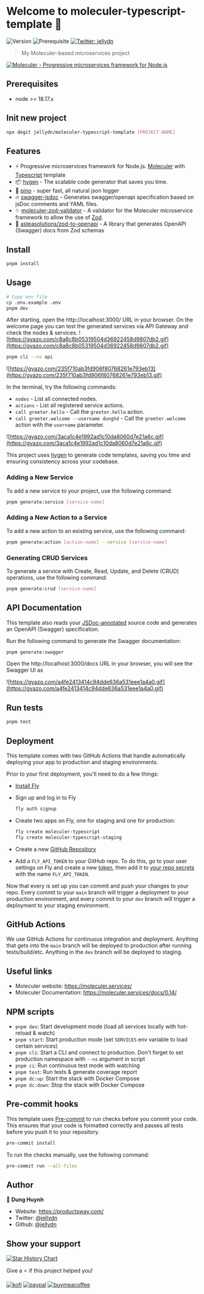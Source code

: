# Welcome to moleculer-typescript-template 👋

![Version](https://img.shields.io/badge/version-0.1.1-blue.svg?cacheSeconds=2592000)
![Prerequisite](https://img.shields.io/badge/node-%3E%3D%2014.x.x-blue.svg)
[![Twitter: jellydn](https://img.shields.io/twitter/follow/jellydn.svg?style=social)](https://twitter.com/jellydn)

> My Moleculer-based microservices project

[![Moleculer - Progressive microservices framework for Node.js ](https://img.youtube.com/vi/peb2OflRu-4/0.jpg)](https://www.youtube.com/watch?v=peb2OflRu-4)

<!-- [![Deploy](https://button.deta.dev/1/svg)](https://go.deta.dev/deploy?repo=https://github.com/jellydn/moleculer-typescript-template) -->

## Prerequisites

-   node >= 18.17.x

## Init new project

```sh
npx degit jellydn/moleculer-typescript-template [PROJECT-NAME]
```

## Features

-   ⚡️ Progressive microservices framework for Node.js.
    [Moleculer](https://moleculer.services/) with [Typescript](https://www.typescriptlang.org/) template
-   📦 [hygen](http://www.hygen.io/) - The scalable code generator that saves you time.
-   🦾 [pino](https://getpino.io) - super fast, all natural json logger
-   🔥 [swagger-jsdoc](https://github.com/Surnet/swagger-jsdoc/blob/v6/docs/README.md) - Generates swagger/openapi specification based on jsDoc comments and YAML files.
-   ✨ [moleculer-zod-validator](https://github.com/TheAppleFreak/moleculer-zod-validator) - A validator for the Moleculer microservice framework to allow the use of [Zod](https://zod.dev/).
-   🔏 [asteasolutions/zod-to-openapi](https://github.com/asteasolutions/zod-to-openapi#defining-schemas) - A library that generates OpenAPI (Swagger) docs from Zod schemas

## Install

```sh
pnpm install
```

## Usage

```sh
# Copy env file
cp .env.example .env
pnpm dev
```

After starting, open the http://localhost:3000/ URL in your browser.
On the welcome page you can test the generated services via API Gateway and check the nodes & services.
![https://gyazo.com/c8a8c8b05319504d36922458d9807db2.gif](https://gyazo.com/c8a8c8b05319504d36922458d9807db2.gif)

```sh
pnpm cli --ns api
```

![https://gyazo.com/235f710ab3fd906f80768261e793eb13](https://gyazo.com/235f710ab3fd906f80768261e793eb13.gif)

In the terminal, try the following commands:

-   `nodes` - List all connected nodes.
-   `actions` - List all registered service actions.
-   `call greeter.hello` - Call the `greeter.hello` action.
-   `call greeter.welcome --username dunghd` - Call the `greeter.welcome` action with the `username` parameter.

![https://gyazo.com/3aca1c4e1992ad1c10da8060d7e21a6c.gif](https://gyazo.com/3aca1c4e1992ad1c10da8060d7e21a6c.gif)

This project uses [hygen](http://www.hygen.io/) to generate code templates, saving you time and ensuring consistency across your codebase.

### Adding a New Service

To add a new service to your project, use the following command:

```sh
pnpm generate:service [service-name]
```

### Adding a New Action to a Service

To add a new action to an existing service, use the following command:

```sh
pnpm generate:action [action-name] --service [service-name]
```

### Generating CRUD Services

To generate a service with Create, Read, Update, and Delete (CRUD) operations, use the following command:

```sh
pnpm generate:crud [service-name]
```

## API Documentation

This template also reads your [JSDoc-annotated](https://github.com/Surnet/swagger-jsdoc/blob/v6/docs/README.md) source code and generates an OpenAPI (Swagger) specification.

Run the following command to generate the Swagger documentation:

```sh
pnpm generate:swagger
```

Open the http://localhost:3000/docs URL in your browser, you will see the Swagger UI as

![https://gyazo.com/a4fe2413414c94dde636a531eee1a4a0.gif](https://gyazo.com/a4fe2413414c94dde636a531eee1a4a0.gif)

## Run tests

```sh
pnpm test
```

## Deployment

This template comes with two GitHub Actions that handle automatically deploying your app to production and staging environments.

Prior to your first deployment, you'll need to do a few things:

-   [Install Fly](https://fly.io/docs/getting-started/installing-flyctl/)

-   Sign up and log in to Fly

    ```sh
    fly auth signup
    ```

-   Create two apps on Fly, one for staging and one for production:

    ```sh
    fly create moleculer-typescript
    fly create moleculer-typescript-staging
    ```

-   Create a new [GitHub Repository](https://repo.new)

-   Add a `FLY_API_TOKEN` to your GitHub repo. To do this, go to your user settings on Fly and create a new [token](https://web.fly.io/user/personal_access_tokens/new), then add it to [your repo secrets](https://docs.github.com/en/actions/security-guides/encrypted-secrets) with the name `FLY_API_TOKEN`.

Now that every is set up you can commit and push your changes to your repo. Every commit to your `main` branch will trigger a deployment to your production environment, and every commit to your `dev` branch will trigger a deployment to your staging environment.

## GitHub Actions

We use GitHub Actions for continuous integration and deployment. Anything that gets into the `main` branch will be deployed to production after running tests/build/etc. Anything in the `dev` branch will be deployed to staging.

## Useful links

-   Moleculer website: https://moleculer.services/
-   Moleculer Documentation: https://moleculer.services/docs/0.14/

## NPM scripts

-   `pnpm dev`: Start development mode (load all services locally with hot-reload & watch)
-   `pnpm start`: Start production mode (set `SERVICES` env variable to load certain services)
-   `pnpm cli`: Start a CLI and connect to production. Don't forget to set production namespace with `--ns` argument in script
-   `pnpm ci`: Run continuous test mode with watching
-   `pnpm test`: Run tests & generate coverage report
-   `pnpm dc:up`: Start the stack with Docker Compose
-   `pnpm dc:down`: Stop the stack with Docker Compose

## Pre-commit hooks

This template uses [Pre-commit](https://pre-commit.com/) to run checks before you commit your code. This ensures that your code is formatted correctly and passes all tests before you push it to your repository.

```sh
pre-commit install
```

To run the checks manually, use the following command:

```sh
pre-commit run --all-files
```

## Author

👤 **Dung Huynh**

-   Website: https://productsway.com/
-   Twitter: [@jellydn](https://twitter.com/jellydn)
-   Github: [@jellydn](https://github.com/jellydn)

## Show your support

[![Star History Chart](https://api.star-history.com/svg?repos=jellydn/moleculer-typescript-template&type=Date)](https://star-history.com/#jellydn/moleculer-typescript-template)

Give a ⭐️ if this project helped you!

[![kofi](https://img.shields.io/badge/Ko--fi-F16061?style=for-the-badge&logo=ko-fi&logoColor=white)](https://ko-fi.com/dunghd)
[![paypal](https://img.shields.io/badge/PayPal-00457C?style=for-the-badge&logo=paypal&logoColor=white)](https://paypal.me/dunghd)
[![buymeacoffee](https://img.shields.io/badge/Buy_Me_A_Coffee-FFDD00?style=for-the-badge&logo=buy-me-a-coffee&logoColor=black)](https://www.buymeacoffee.com/dunghd)
